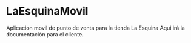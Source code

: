 # LaEsquinaMovil
Aplicacion movil de punto de venta para la tienda La Esquina
Aqui irá la documentación para el cliente.
